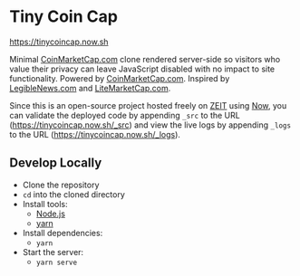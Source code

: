 # Tiny Coin Cap

https://tinycoincap.now.sh

Minimal [CoinMarketCap.com](https://coinmarketcap.com/) clone rendered server-side so visitors who value their privacy can leave JavaScript disabled with no impact to site functionality. Powered by [CoinMarketCap.com](https://coinmarketcap.com/api/). Inspired by [LegibleNews.com](https://legiblenews.com/) and [LiteMarketCap.com](https://litemarketcap.com/).

Since this is an open-source project hosted freely on [ZEIT](https://zeit.co/) using [Now](https://zeit.co/now), you can validate the deployed code by appending `_src` to the URL (https://tinycoincap.now.sh/_src) and view the live logs by appending `_logs` to the URL (https://tinycoincap.now.sh/_logs).



## Develop Locally
* Clone the repository
* `cd` into the cloned directory
* Install tools:
	* [Node.js](https://nodejs.org/en/)
	* [yarn](https://yarnpkg.com/en/)
* Install dependencies: 
	* `yarn`
* Start the server:
  * `yarn serve`